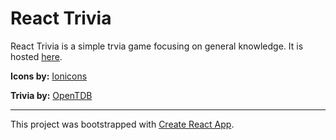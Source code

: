 # React Trivia
React Trivia is a simple trvia game focusing on general knowledge. It is hosted [here](https://deanfost.github.io/react-trivia/).

**Icons by:** [Ionicons](https://ionicons.com)

**Trivia by:** [OpenTDB](https://opentdb.com)



---

This project was bootstrapped with [Create React App](https://github.com/facebook/create-react-app).

